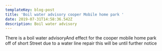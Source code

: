 ```yaml
---
templateKey: blog-post
title: 'Boil water advisory cooper Mobile home park '
date: 2019-07-31T14:58:36.542Z
description: Boil water advisory
---
```

There is a boil water advisoryAnd effect for the cooper mobile home park off of short Street due to a water line repair this will be until further notice
